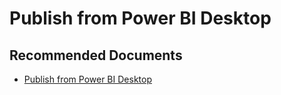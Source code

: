   <properties
	pageTitle="publishing pbix to power bi service"
	description="publishing pbix to power bi service"
	service="microsoft.PowerBIDedicated"
	resource="capacities"
	authors="pjfreitas"
	ms.author="pfreitas"	
	displayOrder="790"
	selfHelpType="generic"
	supportTopicIds="32628144"
	productPesIds="16334"
	cloudEnvironments="public, MoonCake, fairfax" 
	articleId="72b143e2-7346-a431-cfdb-31a223217e14"
	ownershipId="PowerBI_PowerBI"
/>

# Publish from Power BI Desktop

## **Recommended Documents**

* [Publish from Power BI Desktop](https://docs.microsoft.com/power-bi/desktop-upload-desktop-files)
